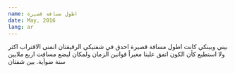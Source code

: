 ```yaml
---
name: اطول مسافة قصيرة
date: May, 2016
lang: ar
---
```


بيني وبينكي كانت 
اطول مسافة قصيرة
احدق في شفتيكي الرقيقتان
اتمنى الاقتراب اكثر ولا استطيع
كأن الكون اتفق علينا 
مغيراً قوانين الزمان ولمكان
ليضع مسافت اربع ملايين 
سنة ضوأية. بين شفتان